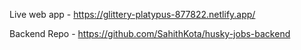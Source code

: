 Live web app - https://glittery-platypus-877822.netlify.app/

Backend Repo - https://github.com/SahithKota/husky-jobs-backend
